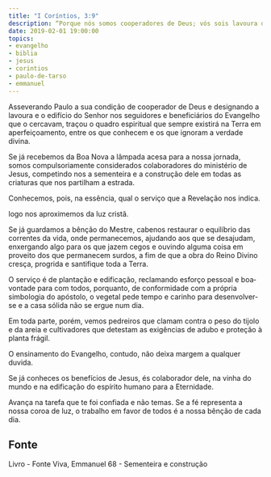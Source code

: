 ```yaml
---
title: "I Coríntios, 3:9"
description: “Porque nós somos cooperadores de Deus; vós sois lavoura de Deus e edifício de Deus.” Paulo
date: 2019-02-01 19:00:00
topics: 
- evangelho
- biblia
- jesus
- corintios
- paulo-de-tarso
- emmanuel
---
```


Asseverando Paulo a sua condição de cooperador de Deus e designando a
lavoura e o edifício do Senhor nos seguidores e beneficiários do Evangelho que o
cercavam, traçou o quadro espiritual que sempre existirá na Terra em
aperfeiçoamento, entre os que conhecem e os que ignoram a verdade divina.

Se já recebemos da Boa Nova a lâmpada acesa para a nossa jornada, somos
compulsoriamente considerados colaboradores do ministério de Jesus, competindo­
nos a sementeira e a construção dele em todas as criaturas que nos partilham a
estrada.

Conhecemos, pois, na essência, qual o serviço que a Revelação nos indica.

logo nos aproximemos da luz cristã.

Se já guardamos a bênção do Mestre, cabe­nos restaurar o equilíbrio das
correntes da vida, onde permanecemos, ajudando aos que se desajudam, enxergando
algo para os que jazem cegos e ouvindo alguma coisa em proveito dos que
permanecem surdos, a fim de que a obra do Reino Divino cresça, progrida e
santifique toda a Terra.

O serviço é de plantação e edificação, reclamando esforço pessoal e boa­
vontade para com todos, porquanto, de conformidade com a própria simbologia do
apóstolo, o vegetal pede tempo e carinho para desenvolver­se e a casa sólida não se
ergue num dia.

Em toda parte, porém, vemos pedreiros que clamam contra o peso do tijolo
e da areia e cultivadores que detestam as exigências de adubo e proteção à planta
frágil.

O ensinamento do Evangelho, contudo, não deixa margem a qualquer
duvida.

Se já conheces os benefícios de Jesus, és colaborador dele, na vinha do
mundo e na edificação do espírito humano para a Eternidade.

Avança na tarefa que te foi confiada e não temas. Se a fé representa a nossa
coroa de luz, o trabalho em favor de todos é a nossa bênção de cada dia.


## Fonte
Livro - Fonte Viva, Emmanuel
68 - Sementeira e construção
